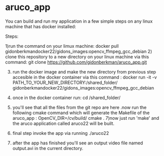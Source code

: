 # aruco_app

You can build  and run my application in a few simple steps on any linux machine that has docker installed:

Steps:

1)run the command on your limux machine:
    docker pull gidonberkmandocker22/gidons_images:opencv_ffmpeg_gcc_debian
2) clone this repository to  a new directory on your linux machine via this command:
      git clone https://github.com/gidonberkman/aruco_app.git
      
3) run the docker image and make the new directory from previous step accesible in the docker container via this command :
       docker run -it -v PATH_TO_YOUR_NEW_DIRECTORY:/shared_folder/ gidonberkmandocker22/gidons_images:opencv_ffmpeg_gcc_debian 
       
 4) once in the docker container run:
       cd /shared_folder/
 6) you'll see  that all the files from the git repo are here .now run the following cmake command which will generate the Makefile of the aruco_app :
        OpenCV_DIR=/cv/build/ cmake .
 7)now just run 'make' and the aruco application called aruco22 will be built.
 8) final step invoke the app via running ./aruco22  
 9) after the app has finished you'll see an output video file named output.avi in the current directory.
 
        
    
